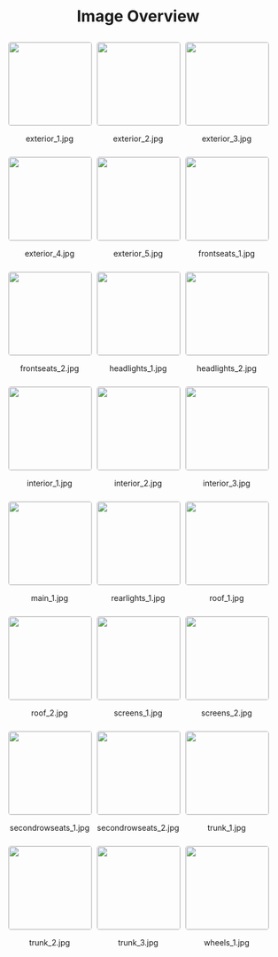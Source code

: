 <style>
    .image-gallery {
        display: flex;
        flex-wrap: wrap;
        gap: 10px;
        justify-content: center;
        padding: 10px;
    }
    .image-gallery img {
        width: 150px;
        height: auto;
        border: 1px solid #ddd;
        border-radius: 5px;
    }
    .image-gallery div {
        flex: 1 1 calc(33.333% - 20px); /* Three images per row on large screens */
        max-width: 150px;
        text-align: center;
    }
    @media (max-width: 768px) {
        .image-gallery div {
            flex: 1 1 calc(50% - 20px); /* Two images per row on medium screens */
        }
    }
    @media (max-width: 480px) {
        .image-gallery div {
            flex: 1 1 100%; /* One image per row on small screens */
        }
    }
</style>
<h1 style ="text-align: center;"> Image Overview </h1> <div class="image-gallery">
<div>
<img src="https://media.evkx.net/multimedia/models/renault/scenic/scenic_e-tech_electric/exterior_1_st.jpg">
<p>exterior_1.jpg</p>
</div>
<div>
<img src="https://media.evkx.net/multimedia/models/renault/scenic/scenic_e-tech_electric/exterior_2_st.jpg">
<p>exterior_2.jpg</p>
</div>
<div>
<img src="https://media.evkx.net/multimedia/models/renault/scenic/scenic_e-tech_electric/exterior_3_st.jpg">
<p>exterior_3.jpg</p>
</div>
<div>
<img src="https://media.evkx.net/multimedia/models/renault/scenic/scenic_e-tech_electric/exterior_4_st.jpg">
<p>exterior_4.jpg</p>
</div>
<div>
<img src="https://media.evkx.net/multimedia/models/renault/scenic/scenic_e-tech_electric/exterior_5_st.jpg">
<p>exterior_5.jpg</p>
</div>
<div>
<img src="https://media.evkx.net/multimedia/models/renault/scenic/scenic_e-tech_electric/frontseats_1_st.jpg">
<p>frontseats_1.jpg</p>
</div>
<div>
<img src="https://media.evkx.net/multimedia/models/renault/scenic/scenic_e-tech_electric/frontseats_2_st.jpg">
<p>frontseats_2.jpg</p>
</div>
<div>
<img src="https://media.evkx.net/multimedia/models/renault/scenic/scenic_e-tech_electric/headlights_1_st.jpg">
<p>headlights_1.jpg</p>
</div>
<div>
<img src="https://media.evkx.net/multimedia/models/renault/scenic/scenic_e-tech_electric/headlights_2_st.jpg">
<p>headlights_2.jpg</p>
</div>
<div>
<img src="https://media.evkx.net/multimedia/models/renault/scenic/scenic_e-tech_electric/interior_1_st.jpg">
<p>interior_1.jpg</p>
</div>
<div>
<img src="https://media.evkx.net/multimedia/models/renault/scenic/scenic_e-tech_electric/interior_2_st.jpg">
<p>interior_2.jpg</p>
</div>
<div>
<img src="https://media.evkx.net/multimedia/models/renault/scenic/scenic_e-tech_electric/interior_3_st.jpg">
<p>interior_3.jpg</p>
</div>
<div>
<img src="https://media.evkx.net/multimedia/models/renault/scenic/scenic_e-tech_electric/main_1_st.jpg">
<p>main_1.jpg</p>
</div>
<div>
<img src="https://media.evkx.net/multimedia/models/renault/scenic/scenic_e-tech_electric/rearlights_1_st.jpg">
<p>rearlights_1.jpg</p>
</div>
<div>
<img src="https://media.evkx.net/multimedia/models/renault/scenic/scenic_e-tech_electric/roof_1_st.jpg">
<p>roof_1.jpg</p>
</div>
<div>
<img src="https://media.evkx.net/multimedia/models/renault/scenic/scenic_e-tech_electric/roof_2_st.jpg">
<p>roof_2.jpg</p>
</div>
<div>
<img src="https://media.evkx.net/multimedia/models/renault/scenic/scenic_e-tech_electric/screens_1_st.jpg">
<p>screens_1.jpg</p>
</div>
<div>
<img src="https://media.evkx.net/multimedia/models/renault/scenic/scenic_e-tech_electric/screens_2_st.jpg">
<p>screens_2.jpg</p>
</div>
<div>
<img src="https://media.evkx.net/multimedia/models/renault/scenic/scenic_e-tech_electric/secondrowseats_1_st.jpg">
<p>secondrowseats_1.jpg</p>
</div>
<div>
<img src="https://media.evkx.net/multimedia/models/renault/scenic/scenic_e-tech_electric/secondrowseats_2_st.jpg">
<p>secondrowseats_2.jpg</p>
</div>
<div>
<img src="https://media.evkx.net/multimedia/models/renault/scenic/scenic_e-tech_electric/trunk_1_st.jpg">
<p>trunk_1.jpg</p>
</div>
<div>
<img src="https://media.evkx.net/multimedia/models/renault/scenic/scenic_e-tech_electric/trunk_2_st.jpg">
<p>trunk_2.jpg</p>
</div>
<div>
<img src="https://media.evkx.net/multimedia/models/renault/scenic/scenic_e-tech_electric/trunk_3_st.jpg">
<p>trunk_3.jpg</p>
</div>
<div>
<img src="https://media.evkx.net/multimedia/models/renault/scenic/scenic_e-tech_electric/wheels_1_st.jpg">
<p>wheels_1.jpg</p>
</div>
</div>
